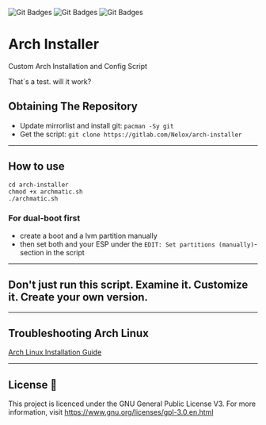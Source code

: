 ![Git Badges](https://img.shields.io/badge/code-bash-orange) ![Git Badges](https://img.shields.io/badge/license-GPLv3-blue) ![Git Badges](https://img.shields.io/badge/version-v3.0.1-green)

# Arch Installer
Custom Arch Installation and Config Script

That´s a test. will it work?

## Obtaining The Repository
- Update mirrorlist and install git: `pacman -Sy git`
- Get the script: `git clone https://gitlab.com/Nelox/arch-installer`
______________________________________________________________________________

## How to use
```
cd arch-installer
chmod +x archmatic.sh
./archmatic.sh
```

### For dual-boot first
- create a boot and a lvm partition manually
- then set both and your ESP under the `EDIT: Set partitions (manually)`-section in the script

______________________________________________________________________________
## Don't just run this script. Examine it. Customize it. Create your own version.
______________________________________________________________________________

## Troubleshooting Arch Linux

[Arch Linux Installation Guide](https://gitlab.com/nel0x/encrypted-arch-installation)
______________________________________________________________________________

## License :scroll:

This project is licenced under the GNU General Public License V3. For more information, visit https://www.gnu.org/licenses/gpl-3.0.en.html
